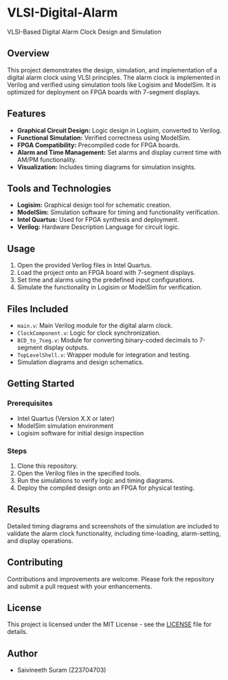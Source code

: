# VLSI-Digital-Alarm
VLSI-Based Digital Alarm Clock Design and Simulation

## Overview
This project demonstrates the design, simulation, and implementation of a digital alarm clock using VLSI principles. The alarm clock is implemented in Verilog and verified using simulation tools like Logisim and ModelSim. It is optimized for deployment on FPGA boards with 7-segment displays.

## Features
- **Graphical Circuit Design:** Logic design in Logisim, converted to Verilog.
- **Functional Simulation:** Verified correctness using ModelSim.
- **FPGA Compatibility:** Precompiled code for FPGA boards.
- **Alarm and Time Management:** Set alarms and display current time with AM/PM functionality.
- **Visualization:** Includes timing diagrams for simulation insights.

## Tools and Technologies
- **Logisim:** Graphical design tool for schematic creation.
- **ModelSim:** Simulation software for timing and functionality verification.
- **Intel Quartus:** Used for FPGA synthesis and deployment.
- **Verilog:** Hardware Description Language for circuit logic.

## Usage
1. Open the provided Verilog files in Intel Quartus.
2. Load the project onto an FPGA board with 7-segment displays.
3. Set time and alarms using the predefined input configurations.
4. Simulate the functionality in Logisim or ModelSim for verification.

## Files Included
- `main.v`: Main Verilog module for the digital alarm clock.
- `ClockComponent.v`: Logic for clock synchronization.
- `BCD_to_7seg.v`: Module for converting binary-coded decimals to 7-segment display outputs.
- `TopLevelShell.v`: Wrapper module for integration and testing.
- Simulation diagrams and design schematics.

## Getting Started
### Prerequisites
- Intel Quartus (Version X.X or later)
- ModelSim simulation environment
- Logisim software for initial design inspection

### Steps
1. Clone this repository.
2. Open the Verilog files in the specified tools.
3. Run the simulations to verify logic and timing diagrams.
4. Deploy the compiled design onto an FPGA for physical testing.

## Results
Detailed timing diagrams and screenshots of the simulation are included to validate the alarm clock functionality, including time-loading, alarm-setting, and display operations.

## Contributing
Contributions and improvements are welcome. Please fork the repository and submit a pull request with your enhancements.

## License
This project is licensed under the MIT License - see the [LICENSE](LICENSE) file for details.

## Author
- Saivineeth Suram (Z23704703)
